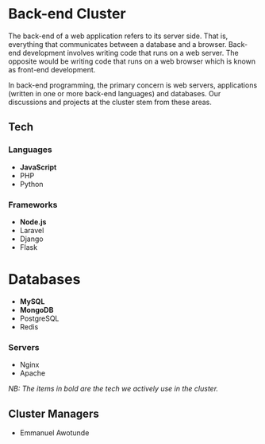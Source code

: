 # Back-end Cluster
The back-end of a web application refers to its server side. That is, everything that communicates between a database and a browser. Back-end development involves writing code that runs on a web server. The opposite would be writing code that runs on a web browser which is known as front-end development.

In back-end programming, the primary concern is web servers, applications (written in one or more back-end languages) and databases. Our discussions and projects at the cluster stem from these areas.

## Tech
### Languages
- **JavaScript**
- PHP
- Python

### Frameworks
- **Node.js**
- Laravel
- Django
- Flask

# Databases
- **MySQL**
- **MongoDB**
- PostgreSQL
- Redis

### Servers
- Nginx
- Apache

*NB: The items in bold are the tech we actively use in the cluster.*

## Cluster Managers
- Emmanuel Awotunde